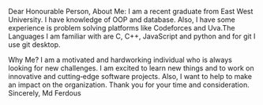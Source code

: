 Dear Honourable Person,
About Me:
I am a recent graduate from East West University. I have knowledge of OOP and database. Also, I have some experience is problem solving platforms like Codeforces and Uva.The Languages I am familiar with are C, C++, JavaScript and python and for git I use git desktop.

Why Me?
I am a motivated and hardworking individual who is always looking for new challenges. I am excited to learn new things and to work on innovative and cutting‑edge software projects. Also, I want to help to make an impact on the organization.
Thank you for your time and consideration.
Sincerely,
Md Ferdous
